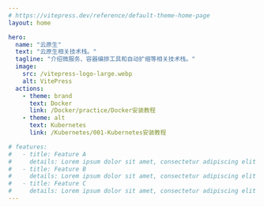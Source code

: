 ```yaml
---
# https://vitepress.dev/reference/default-theme-home-page
layout: home

hero:
  name: "云原生"
  text: "云原生相关技术栈。"
  tagline: "介绍微服务、容器编排工具和自动扩缩等相关技术栈。"
  image:
    src: /vitepress-logo-large.webp
    alt: VitePress
  actions:
    - theme: brand
      text: Docker
      link: /Docker/practice/Docker安装教程
    - theme: alt
      text: Kubernetes
      link: /Kubernetes/001-Kubernetes安装教程

# features:
#   - title: Feature A
#     details: Lorem ipsum dolor sit amet, consectetur adipiscing elit
#   - title: Feature B
#     details: Lorem ipsum dolor sit amet, consectetur adipiscing elit
#   - title: Feature C
#     details: Lorem ipsum dolor sit amet, consectetur adipiscing elit
---
```


